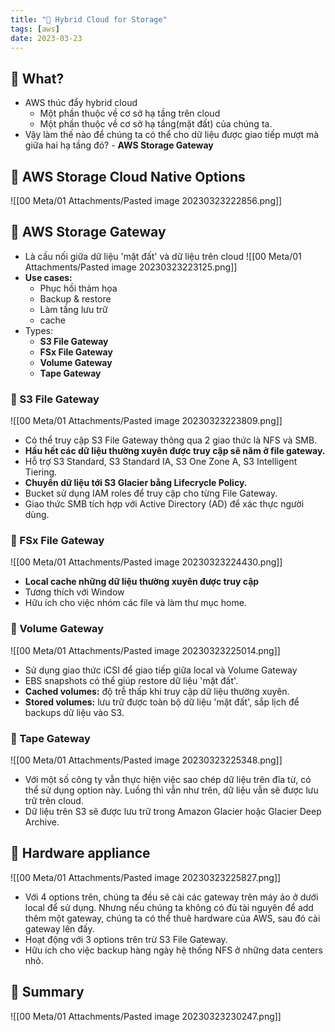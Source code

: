 ```yaml
---
title: "🌱 Hybrid Cloud for Storage"
tags: [aws]
date: 2023-03-23
---
```


## 🌿 What?
- AWS thúc đẩy hybrid cloud
	- Một phần thuộc về cơ sở hạ tầng trên cloud
	- Một phần thuộc về cơ sở hạ tầng(mặt đất) của chúng ta.
- Vậy làm thế nào để chúng ta có thể cho dữ liệu được giao tiếp mượt mà giữa hai hạ tầng đó? - **AWS Storage Gateway**

## 🌿 AWS Storage Cloud Native Options
![[00 Meta/01 Attachments/Pasted image 20230323222856.png]]

## 🌿 AWS Storage Gateway
- Là cầu nối giữa dữ liệu 'mặt đất' và dữ liệu trên cloud
![[00 Meta/01 Attachments/Pasted image 20230323223125.png]]
- **Use cases:**
	- Phục hồi thảm họa
	- Backup & restore
	- Làm tầng lưu trữ
	- cache
- Types:
	- **S3 File Gateway**
	- **FSx File Gateway**
	- **Volume Gateway**
	- **Tape Gateway**

### 🍃 S3 File Gateway
![[00 Meta/01 Attachments/Pasted image 20230323223809.png]]
- Có thể truy cập S3 File Gateway thông qua 2 giao thức là NFS và SMB.
- **Hầu hết các dữ liệu thường xuyên được truy cập sẽ năm ở file gateway.**
- Hỗ trợ S3 Standard, S3 Standard IA, S3 One Zone A, S3 Intelligent Tiering.
- **Chuyển dữ liệu tới S3 Glacier bằng Lifecrycle Policy.**
- Bucket sử dụng IAM roles để truy cập cho từng File Gateway.
- Giao thức SMB tích hợp với Active Directory (AD) để xác thực người dùng.

### 🍃 FSx File Gateway
![[00 Meta/01 Attachments/Pasted image 20230323224430.png]]
- **Local cache những dữ liệu thường xuyên được truy cập**
- Tương thích với Window
- Hữu ích cho việc nhóm các file và làm thư mục home.

### 🍃 Volume Gateway
![[00 Meta/01 Attachments/Pasted image 20230323225014.png]]
- Sử dụng giao thức iCSI để giao tiếp giữa local và Volume Gateway
- EBS snapshots có thể giúp restore dữ liệu 'mặt đất'.
- **Cached volumes:** độ trễ thấp khi truy cập dữ liệu thường xuyên.
- **Stored volumes:** lưu trữ được toàn bộ dữ liệu 'mặt đất', sắp lịch để backups dữ liệu vào S3.

### 🍃 Tape Gateway
![[00 Meta/01 Attachments/Pasted image 20230323225348.png]]
- Với một số công ty vẫn thực hiện việc sao chép dữ liệu trên đĩa từ, có thể sử dụng option này. Luồng thì vẫn như trên, dữ liệu vẫn sẽ được lưu trữ trên cloud.
- Dữ liệu trên S3 sẽ được lưu trữ trong Amazon Glacier hoặc Glacier Deep Archive.


## 🌿 Hardware appliance
![[00 Meta/01 Attachments/Pasted image 20230323225827.png]]
- Với 4 options trên, chúng ta đều sẽ cài các gateway trên máy ảo ở dưới local để sử dụng. Nhưng nếu chúng ta không có đủ tài nguyên để add thêm một gateway, chúng ta có thể thuê hardware của AWS, sau đó cài gateway lên đấy.
- Hoạt động với 3 options trên trừ S3 File Gateway.
- Hữu ích cho việc backup hàng ngày hệ thống NFS ở những data centers nhỏ.

## 🌿 Summary
![[00 Meta/01 Attachments/Pasted image 20230323230247.png]]